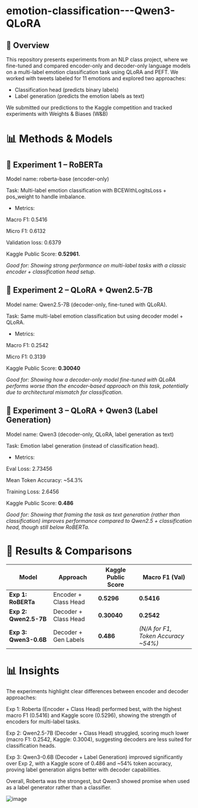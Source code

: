# emotion-classification---Qwen3-QLoRA
## 🔷 Overview
This repository presents experiments from an NLP class project, where we fine-tuned and compared encoder-only and decoder-only language models on a multi-label emotion classification task using QLoRA and PEFT. We worked with tweets labeled for 11 emotions and explored two approaches:

- Classification head (predicts binary labels)
- Label generation (predicts the emotion labels as text)

We submitted our predictions to the Kaggle competition and tracked experiments with Weights & Biases (W&B)

# 📊 Methods & Models

## 🔷 Experiment 1 – RoBERTa
Model name: roberta-base (encoder-only)

Task: Multi-label emotion classification with BCEWithLogitsLoss + pos_weight to handle imbalance.

- Metrics:
  
Macro F1: 0.5416
 
Micro F1: 0.6132

Validation loss: 0.6379 

Kaggle Public Score: **0.52961.**

*Good for: Showing strong performance on multi-label tasks with a classic encoder + classification head setup*.

## 🔷 Experiment 2 – QLoRA + Qwen2.5-7B
Model name: Qwen2.5-7B (decoder-only, fine-tuned with QLoRA).

Task: Same multi-label emotion classification but using decoder model + QLoRA.

- Metrics:
  
Macro F1: 0.2542

Micro F1: 0.3139

Kaggle Public Score: **0.30040**

*Good for: Showing how a decoder-only model fine-tuned with QLoRA performs worse than the encoder-based approach on this task, potentially due to architectural mismatch for classification.*

## 🔷 Experiment 3 – QLoRA + Qwen3 (Label Generation)
Model name: Qwen3 (decoder-only, QLoRA, label generation as text)

Task: Emotion label generation (instead of classification head).

- Metrics:

Eval Loss: 2.73456

Mean Token Accuracy: ~54.3%

Training Loss: 2.6456

Kaggle Public Score: **0.486**

*Good for: Showing that framing the task as text generation (rather than classification) improves performance compared to Qwen2.5 + classification head, though still below RoBERTa.*


# 📝 Results & Comparisons
| Model                 | Approach             | Kaggle Public Score | Macro F1 (Val)                       |
| --------------------- | -------------------- | ------------------- | ------------------------------------ |
| **Exp 1: RoBERTa**    | Encoder + Class Head | **0.5296**          |     **0.5416**                       |
| **Exp 2: Qwen2.5-7B** | Decoder + Class Head | **0.30040**         |     **0.2542**                       |
| **Exp 3: Qwen3-0.6B** | Decoder + Gen Labels | **0.486**           | *(N/A for F1, Token Accuracy \~54%)* |



# 📊 Insights
The experiments highlight clear differences between encoder and decoder approaches:

Exp 1: Roberta (Encoder + Class Head) performed best, with the highest macro F1 (0.5416) and Kaggle score (0.5296), showing the strength of encoders for multi-label tasks.

Exp 2: Qwen2.5-7B (Decoder + Class Head) struggled, scoring much lower (macro F1: 0.2542, Kaggle: 0.3004), suggesting decoders are less suited for classification heads.

Exp 3: Qwen3-0.6B (Decoder + Label Generation) improved significantly over Exp 2, with a Kaggle score of 0.486 and ~54% token accuracy, proving label generation aligns better with decoder capabilities.

Overall, Roberta was the strongest, but Qwen3 showed promise when used as a label generator rather than a classifier.


![image](https://github.com/user-attachments/assets/e9db8dc7-60f5-40bc-8f5e-cbdf00b6a9b0)

